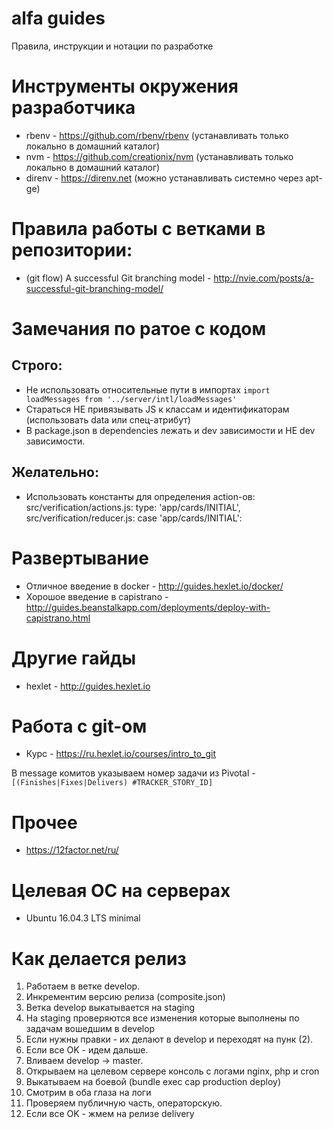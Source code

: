 # alfa guides
Правила, инструкции и нотации по разработке

# Инструменты окружения разработчика

* rbenv - https://github.com/rbenv/rbenv (устанавливать только локально в домашний каталог)
* nvm - https://github.com/creationix/nvm (устанавливать только локально в домашний каталог)
* direnv - https://direnv.net (можно устанавливать системно через apt-ge)

# Правила работы с ветками в репозитории:

* (git flow) A successful Git branching model - http://nvie.com/posts/a-successful-git-branching-model/


# Замечания по ратое с кодом

## Строго:

* Не использовать относительные пути в импортах `import loadMessages from '../server/intl/loadMessages'`
* Стараться НЕ привязывать JS к классам и идентификаторам (использовать data или спец-атрибут)
* В package.json в dependencies лежать и dev зависимости и НЕ dev зависимости.

## Желательно:

*  Использовать константы для определения action-ов:
  src/verification/actions.js:    type: 'app/cards/INITIAL',
  src/verification/reducer.js:    case 'app/cards/INITIAL':


# Развертывание

* Отличное введение в docker - http://guides.hexlet.io/docker/
* Хорошое введение в capistrano - http://guides.beanstalkapp.com/deployments/deploy-with-capistrano.html


# Другие гайды

* hexlet - http://guides.hexlet.io


# Работа с git-ом

* Курс - https://ru.hexlet.io/courses/intro_to_git

В message комитов указываем номер задачи из Pivotal - `[(Finishes|Fixes|Delivers) #TRACKER_STORY_ID]`

# Прочее

* https://12factor.net/ru/

# Целевая ОС на серверах

* Ubuntu 16.04.3 LTS minimal


# Как делается релиз

1. Работаем в ветке develop.
2. Инкрементим версию релиза (composite.json)
3. Ветка develop выкатывается на staging
4. На staging проверяются все изменения которые выполнены по задачам вошедшим в develop
5. Если нужны правки - их делают в develop и переходят на пунк (2).
6. Если все OK - идем дальше.
7. Вливаем develop -> master.
8. Открываем на целевом сервере консоль с логами nginx, php и cron
9. Выкатываем на боевой (bundle exec cap production deploy)
10. Смотрим в оба глаза на логи
11. Проверяем публичную часть, операторскую.
12. Если все OK - жмем на релизе delivery


